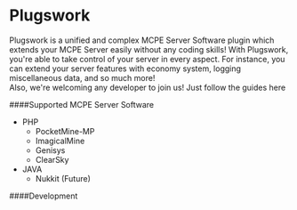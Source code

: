 Plugswork
=====
Plugswork is a unified and complex MCPE Server Software plugin which extends your MCPE Server easily without any coding skills! With Plugswork, you're able to take control of your server in every aspect. For instance, you can extend your server features with economy system, logging miscellaneous data, and so much more!<br>
Also, we're welcoming any developer to join us! Just follow the guides here

####Supported MCPE Server Software
- PHP
  - PocketMine-MP
  - ImagicalMine
  - Genisys
  - ClearSky
- JAVA
  - Nukkit (Future)

####Development
